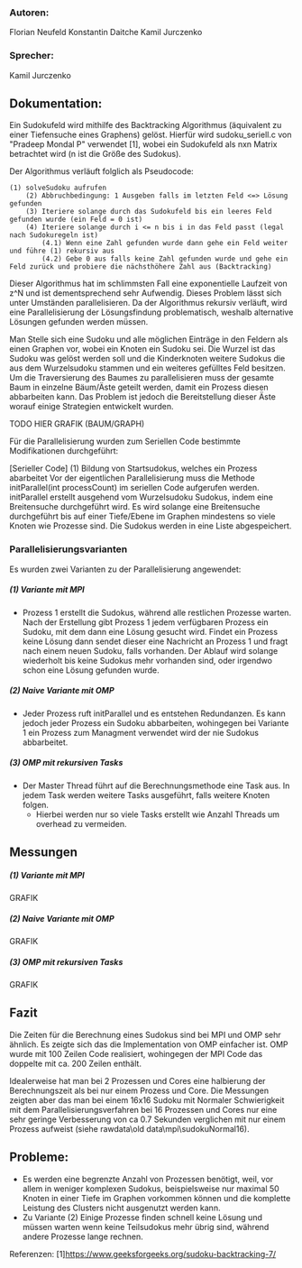 ### Autoren:
Florian Neufeld
Konstantin Daitche
Kamil Jurczenko
### Sprecher:
Kamil Jurczenko 


## Dokumentation:
Ein Sudokufeld wird mithilfe des Backtracking Algorithmus (äquivalent zu einer Tiefensuche eines Graphens) gelöst. Hierfür wird sudoku_seriell.c von "Pradeep Mondal P" verwendet [1], wobei ein Sudokufeld als nxn Matrix betrachtet wird (n ist die Größe des Sudokus).

Der Algorithmus verläuft folglich als Pseudocode:
	
	(1) solveSudoku aufrufen
		(2) Abbruchbedingung: 1 Ausgeben falls im letzten Feld <=> Lösung gefunden
		(3) Iteriere solange durch das Sudokufeld bis ein leeres Feld gefunden wurde (ein Feld = 0 ist)
		(4) Iteriere solange durch i <= n bis i in das Feld passt (legal nach Sudokuregeln ist)
			(4.1) Wenn eine Zahl gefunden wurde dann gehe ein Feld weiter und führe (1) rekursiv aus
			(4.2) Gebe 0 aus falls keine Zahl gefunden wurde und gehe ein Feld zurück und probiere die nächsthöhere Zahl aus (Backtracking)
	
Dieser Algorithmus hat im schlimmsten Fall eine exponentielle Laufzeit von z^N und ist dementsprechend sehr Aufwendig.
Dieses Problem lässt sich unter Umständen parallelisieren. Da der Algorithmus rekursiv verläuft, wird eine Parallelisierung der Lösungsfindung problematisch, weshalb alternative Lösungen gefunden werden müssen.
		
Man Stelle sich eine Sudoku und alle möglichen Einträge in den Feldern als einen Graphen vor, wobei ein Knoten ein Sudoku sei. Die Wurzel ist das Sudoku was gelöst werden soll und die Kinderknoten weitere Sudokus die aus dem Wurzelsudoku stammen und ein weiteres gefülltes Feld besitzen. Um die Traversierung des Baumes zu parallelisieren muss der gesamte Baum in einzelne Bäum/Äste geteilt werden, damit ein Prozess diesen abbarbeiten kann. Das Problem ist jedoch die Bereitstellung dieser Äste worauf einige Strategien entwickelt wurden.

TODO 			HIER GRAFIK (BAUM/GRAPH)	
	
Für die Parallelisierung wurden zum Seriellen Code bestimmte Modifikationen durchgeführt:
		
[Serieller Code]		(1) Bildung von Startsudokus, welches ein Prozess abarbeitet 
								Vor der eigentlichen Parallelisierung muss die Methode initParallel(int processCount) im seriellen Code aufgerufen werden.
								initParallel erstellt ausgehend vom Wurzelsudoku Sudokus, indem eine Breitensuche durchgeführt wird. Es wird solange eine Breitensuche durchgeführt bis auf einer Tiefe/Ebene im Graphen mindestens so viele 
								Knoten wie Prozesse sind. Die Sudokus werden in eine Liste abgespeichert.
				
### 	Parallelisierungsvarianten			
Es wurden zwei Varianten zu der Parallelisierung angewendet:
##### (1) Variante mit MPI
- Prozess 1 erstellt die Sudokus, während alle restlichen Prozesse warten. Nach der Erstellung gibt Prozess 1 jedem verfügbaren Prozess ein Sudoku, mit dem dann eine Lösung gesucht wird.
 Findet ein Prozess keine Lösung dann sendet dieser eine Nachricht an Prozess 1 und fragt nach einem neuen Sudoku, falls vorhanden.
 Der Ablauf wird solange wiederholt bis keine Sudokus mehr vorhanden sind, oder irgendwo schon eine Lösung gefunden wurde.

##### (2) Naive Variante mit OMP
- Jeder Prozess ruft initParallel und es entstehen Redundanzen. 
Es kann jedoch jeder Prozess ein Sudoku abbarbeiten, wohingegen bei Variante 1 ein Prozess zum Managment verwendet wird der nie Sudokus abbarbeitet.

##### (3) OMP mit rekursiven Tasks
- Der Master Thread führt auf die Berechnungsmethode eine Task aus. In jedem Task werden weitere Tasks ausgeführt, falls weitere Knoten folgen.
    - Hierbei werden nur so viele Tasks erstellt wie Anzahl Threads um overhead zu vermeiden.


## Messungen

##### (1) Variante mit MPI
GRAFIK			  
##### (2) Naive Variante mit OMP
GRAFIK
##### (3) OMP mit rekursiven Tasks
GRAFIK					  
			
## Fazit
Die Zeiten für die Berechnung eines Sudokus sind bei MPI und OMP sehr ähnlich. Es zeigte sich das die Implementation von OMP einfacher ist. OMP wurde mit 100 Zeilen Code realisiert, wohingegen der MPI Code das doppelte mit ca. 200 Zeilen enthält.

Idealerweise hat man bei 2 Prozessen und Cores eine halbierung der Berechnungszeit als bei nur einem Prozess und Core. Die Messungen zeigten aber das man bei einem 16x16 Sudoku mit Normaler Schwierigkeit mit dem Parallelisierungsverfahren bei 16 Prozessen
und Cores nur eine sehr geringe Verbesserung von ca 0.7 Sekunden verglichen mit nur einem Prozess aufweist (siehe rawdata\old data\mpi\sudokuNormal16). 
			
## Probleme:
- Es werden eine begrenzte Anzahl von Prozessen benötigt, weil, vor allem in weniger komplexen Sudokus, beispielsweise nur maximal 50 Knoten in einer Tiefe im Graphen vorkommen können und die komplette Leistung des Clusters nicht ausgenutzt werden kann. 
- Zu Variante (2) Einige Prozesse finden schnell keine Lösung und müssen warten wenn keine Teilsudokus mehr übrig sind, während andere Prozesse lange rechnen.


Referenzen:
[1]https://www.geeksforgeeks.org/sudoku-backtracking-7/

